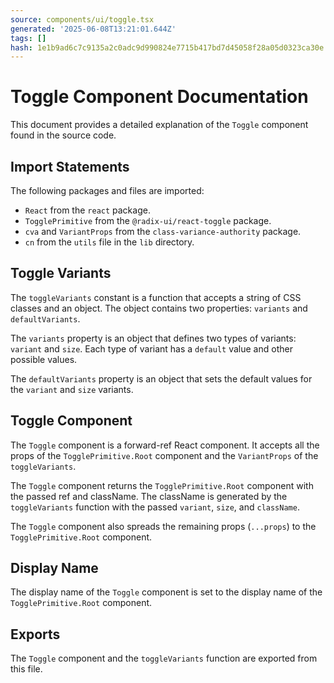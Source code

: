 ```yaml
---
source: components/ui/toggle.tsx
generated: '2025-06-08T13:21:01.644Z'
tags: []
hash: 1e1b9ad6c7c9135a2c0adc9d990824e7715b417bd7d45058f28a05d0323ca30e
---
```

# Toggle Component Documentation

This document provides a detailed explanation of the `Toggle` component found in the source code.

## Import Statements

The following packages and files are imported:

- `React` from the `react` package.
- `TogglePrimitive` from the `@radix-ui/react-toggle` package.
- `cva` and `VariantProps` from the `class-variance-authority` package.
- `cn` from the `utils` file in the `lib` directory.

## Toggle Variants

The `toggleVariants` constant is a function that accepts a string of CSS classes and an object. The object contains two properties: `variants` and `defaultVariants`.

The `variants` property is an object that defines two types of variants: `variant` and `size`. Each type of variant has a `default` value and other possible values. 

The `defaultVariants` property is an object that sets the default values for the `variant` and `size` variants.

## Toggle Component

The `Toggle` component is a forward-ref React component. It accepts all the props of the `TogglePrimitive.Root` component and the `VariantProps` of the `toggleVariants`.

The `Toggle` component returns the `TogglePrimitive.Root` component with the passed ref and className. The className is generated by the `toggleVariants` function with the passed `variant`, `size`, and `className`.

The `Toggle` component also spreads the remaining props (`...props`) to the `TogglePrimitive.Root` component.

## Display Name

The display name of the `Toggle` component is set to the display name of the `TogglePrimitive.Root` component.

## Exports

The `Toggle` component and the `toggleVariants` function are exported from this file.
